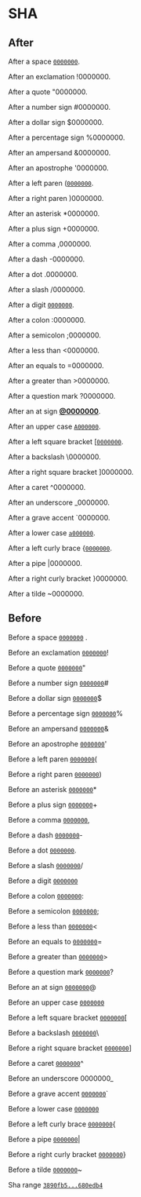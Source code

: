 # SHA

## After

After a space [`0000000`](https://github.com/wooorm/remark/commit/0000000).

After an exclamation !0000000.

After a quote "0000000.

After a number sign #0000000.

After a dollar sign $0000000.

After a percentage sign %0000000.

After an ampersand &0000000.

After an apostrophe '0000000.

After a left paren ([`0000000`](https://github.com/wooorm/remark/commit/0000000).

After a right paren )0000000.

After an asterisk \*0000000.

After a plus sign +0000000.

After a comma ,0000000.

After a dash -0000000.

After a dot .0000000.

After a slash /0000000.

After a digit [`0000000`](https://github.com/wooorm/remark/commit/00000000).

After a colon :0000000.

After a semicolon ;0000000.

After a less than <0000000.

After an equals to =0000000.

After a greater than >0000000.

After a question mark ?0000000.

After an at sign [**@0000000**](https://github.com/0000000).

After an upper case [`A000000`](https://github.com/wooorm/remark/commit/A0000000).

After a left square bracket \[[`0000000`](https://github.com/wooorm/remark/commit/0000000).

After a backslash \0000000.

After a right square bracket ]0000000.

After a caret ^0000000.

After an underscore \_0000000.

After a grave accent \`0000000.

After a lower case [`a000000`](https://github.com/wooorm/remark/commit/a0000000).

After a left curly brace {[`0000000`](https://github.com/wooorm/remark/commit/0000000).

After a pipe |0000000.

After a right curly bracket }0000000.

After a tilde ~0000000.

## Before

Before a space [`0000000`](https://github.com/wooorm/remark/commit/0000000) .

Before an exclamation [`0000000`](https://github.com/wooorm/remark/commit/0000000)!

Before a quote [`0000000`](https://github.com/wooorm/remark/commit/0000000)"

Before a number sign [`0000000`](https://github.com/wooorm/remark/commit/0000000)#

Before a dollar sign [`0000000`](https://github.com/wooorm/remark/commit/0000000)$

Before a percentage sign [`0000000`](https://github.com/wooorm/remark/commit/0000000)%

Before an ampersand [`0000000`](https://github.com/wooorm/remark/commit/0000000)&

Before an apostrophe [`0000000`](https://github.com/wooorm/remark/commit/0000000)'

Before a left paren [`0000000`](https://github.com/wooorm/remark/commit/0000000)(

Before a right paren [`0000000`](https://github.com/wooorm/remark/commit/0000000))

Before an asterisk [`0000000`](https://github.com/wooorm/remark/commit/0000000)\*

Before a plus sign [`0000000`](https://github.com/wooorm/remark/commit/0000000)+

Before a comma [`0000000`](https://github.com/wooorm/remark/commit/0000000),

Before a dash [`0000000`](https://github.com/wooorm/remark/commit/0000000)-

Before a dot [`0000000`](https://github.com/wooorm/remark/commit/0000000).

Before a slash [`0000000`](https://github.com/wooorm/remark/commit/0000000)/

Before a digit [`0000000`](https://github.com/wooorm/remark/commit/00000000)

Before a colon [`0000000`](https://github.com/wooorm/remark/commit/0000000):

Before a semicolon [`0000000`](https://github.com/wooorm/remark/commit/0000000);

Before a less than [`0000000`](https://github.com/wooorm/remark/commit/0000000)<

Before an equals to [`0000000`](https://github.com/wooorm/remark/commit/0000000)=

Before a greater than [`0000000`](https://github.com/wooorm/remark/commit/0000000)>

Before a question mark [`0000000`](https://github.com/wooorm/remark/commit/0000000)?

Before an at sign [`0000000`](https://github.com/wooorm/remark/commit/0000000)@

Before an upper case [`0000000`](https://github.com/wooorm/remark/commit/0000000A)

Before a left square bracket [`0000000`](https://github.com/wooorm/remark/commit/0000000)\[

Before a backslash [`0000000`](https://github.com/wooorm/remark/commit/0000000)\\

Before a right square bracket [`0000000`](https://github.com/wooorm/remark/commit/0000000)]

Before a caret [`0000000`](https://github.com/wooorm/remark/commit/0000000)^

Before an underscore 0000000\_

Before a grave accent [`0000000`](https://github.com/wooorm/remark/commit/0000000)\`

Before a lower case [`0000000`](https://github.com/wooorm/remark/commit/0000000a)

Before a left curly brace [`0000000`](https://github.com/wooorm/remark/commit/0000000){

Before a pipe [`0000000`](https://github.com/wooorm/remark/commit/0000000)|

Before a right curly bracket [`0000000`](https://github.com/wooorm/remark/commit/0000000)}

Before a tilde [`0000000`](https://github.com/wooorm/remark/commit/0000000)~

Sha range [`3890fb5...680edb4`](https://github.com/wooorm/remark/compare/3890fb52fe3ca3c71f0422329248c36731ef9cbc...680edb4bf13e850bd07e10388002e01b49e53e83)
